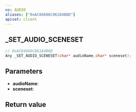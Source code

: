 ```yaml
---
ns: AUDIO
aliases: ["0xAC84686C06184B0D"]
apiset: client
---
```

## _SET_AUDIO_SCENESET

```c
// 0xAC84686C06184B0D
Any _SET_AUDIO_SCENESET(char* audioName,char* sceneset);
```


## Parameters
* **audioName**:
* **sceneset**:

## Return value